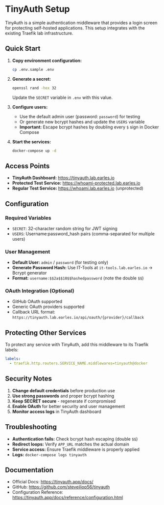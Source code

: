 # TinyAuth Setup

TinyAuth is a simple authentication middleware that provides a login screen for protecting self-hosted applications. This setup integrates with the existing Traefik lab infrastructure.

## Quick Start

1. **Copy environment configuration:**
   ```bash
   cp .env.sample .env
   ```

2. **Generate a secret:**
   ```bash
   openssl rand -hex 32
   ```
   Update the `SECRET` variable in `.env` with this value.

3. **Configure users:**
   - Use the default admin user (password: `password`) for testing
   - Or generate new bcrypt hashes and update the `USERS` variable
   - **Important:** Escape bcrypt hashes by doubling every `$` sign in Docker Compose

4. **Start the services:**
   ```bash
   docker-compose up -d
   ```

## Access Points

- **TinyAuth Dashboard:** https://tinyauth.lab.earles.io
- **Protected Test Service:** https://whoami-protected.lab.earles.io
- **Regular Test Service:** https://whoami.lab.earles.io (unprotected)

## Configuration

### Required Variables
- `SECRET`: 32-character random string for JWT signing
- `USERS`: Username:password_hash pairs (comma-separated for multiple users)

### User Management
- **Default User:** `admin` / `password` (for testing only)
- **Generate Password Hash:** Use IT-Tools at `it-tools.lab.earles.io` → Bcrypt generator
- **Format:** `username:$$2a$$10$$hashedpassword` (note the double `$$`)

### OAuth Integration (Optional)
- GitHub OAuth supported
- Generic OAuth providers supported
- Callback URL format: `https://tinyauth.lab.earles.io/api/oauth/{provider}/callback`

## Protecting Other Services

To protect any service with TinyAuth, add this middleware to its Traefik labels:
```yaml
labels:
  - traefik.http.routers.SERVICE_NAME.middlewares=tinyauth@docker
```

## Security Notes

1. **Change default credentials** before production use
2. **Use strong passwords** and proper bcrypt hashing
3. **Keep SECRET secure** - regenerate if compromised
4. **Enable OAuth** for better security and user management
5. **Monitor access logs** in TinyAuth dashboard

## Troubleshooting

- **Authentication fails:** Check bcrypt hash escaping (double `$$`)
- **Redirect loops:** Verify `APP_URL` matches the actual domain
- **Service access:** Ensure Traefik middleware is properly applied
- **Logs:** `docker-compose logs tinyauth`

## Documentation

- Official Docs: https://tinyauth.app/docs/
- GitHub: https://github.com/steveiliop56/tinyauth
- Configuration Reference: https://tinyauth.app/docs/reference/configuration.html